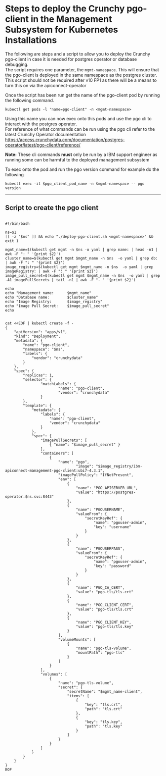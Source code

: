 # Steps to deploy the Crunchy pgo-client in the Management Subsystem for Kubernetes Installations

The following are steps and a script  to allow you to deploy the Crunchy pgo-client in case it is needed for postgres operator or database debugging.  
The script requires one parameter, the `mgmt-namespace`. This will ensure that the pgo-client is deployed in the same namespace as the postgres cluster.  
This script should not be required after v10 FP1 as there will be a means to turn this on via the apiconnect-operator 

Once the script has been run get the name of the pgo-client pod by running the following command.  

```
kubectl get pods -l "name=pgo-client" -n <mgmt-namespace>
```

Using this name you can now exec onto this pods and use the pgo cli to interact with the postgres operator.  
For reference of what commands can be run using the pgo cli refer to the latest Crunchy Operator documentation   
https://access.crunchydata.com/documentation/postgres-operator/latest/pgo-client/reference/  

**Note:** These cli commands **must** only be run by a IBM support engineer as running some can be harmful to the deployed management subsystem  

To exec onto the pod and run the pgo version command for example do the following  

```
kubectl exec -it $pgo_client_pod_name -n $mgmt-namespace -- pgo version
```

______

## Script to create the pgo client

```

#!/bin/bash

ns=$1
[[ -z "$ns" ]] && echo "./deploy-pgo-client.sh <mgmt-namespace>" && exit 1

mgmt_name=$(kubectl get mgmt -n $ns -o yaml | grep name: | head -n1 | awk -F ": " '{print $2}')
cluster_name=$(kubectl get mgmt $mgmt_name -n $ns  -o yaml | grep db: | awk -F ": " '{print $2}')
image_registry=$(kubectl get mgmt $mgmt_name -n $ns  -o yaml | grep imageRegistry: | awk -F ": " '{print $2}')
image_pull_secret=$(kubectl get mgmt $mgmt_name -n $ns  -o yaml | grep -A1 imagePullSecrets | tail -n1 | awk -F "- " '{print $2}')

echo
echo "Management name:      $mgmt_name"
echo "Database name:        $cluster_name"
echo "Image Registry:       $image_registry"
echo "Image Pull Secret:    $image_pull_secret"
echo


cat <<EOF | kubectl create -f -
{
    "apiVersion": "apps/v1",
    "kind": "Deployment",
    "metadata": {
        "name": "pgo-client",
        "namespace": "$ns",
        "labels": {
            "vendor": "crunchydata"
        }
    },
    "spec": {
        "replicas": 1,
        "selector": {
                "matchLabels": {
                        "name": "pgo-client",
                        "vendor": "crunchydata"
                }
        },
        "template": {
            "metadata": {
                "labels": {
                    "name": "pgo-client",
                    "vendor": "crunchydata"
                }
            },
            "spec": {
                "imagePullSecrets": [
                    { "name": "$image_pull_secret" }
                ],			
                "containers": [
                    {
                        "name": "pgo",
                                "image": "$image_registry/ibm-apiconnect-management-pgo-client:ubi7-4.3.1",
                        "imagePullPolicy": "IfNotPresent",
                        "env": [
                            {
                                "name": "PGO_APISERVER_URL",
                                "value": "https://postgres-operator.$ns.svc:8443"
                            },
                            {
                                "name": "PGOUSERNAME",
                                "valueFrom": {
                                    "secretKeyRef": {
                                        "name": "pgouser-admin",
                                        "key": "username"
                                    }
                                }
                            },
                            {
                                "name": "PGOUSERPASS",
                                "valueFrom": {
                                    "secretKeyRef": {
                                        "name": "pgouser-admin",
                                        "key": "password"
                                    }
                                }
                            },
                            {
                                "name": "PGO_CA_CERT",
                                "value": "pgo-tls/tls.crt"
                            },
                            {
                                "name": "PGO_CLIENT_CERT",
                                "value": "pgo-tls/tls.crt"
                            },
                            {
                                "name": "PGO_CLIENT_KEY",
                                "value": "pgo-tls/tls.key"
                            }
                        ],
                        "volumeMounts": [
                            {
                                "name": "pgo-tls-volume",
                                "mountPath": "pgo-tls"
                            }
                        ]
                    }
                ],
                "volumes": [
                    {
                        "name": "pgo-tls-volume",
                        "secret": {
                            "secretName": "$mgmt_name-client",
                            "items": [
                                {
                                    "key": "tls.crt",
                                    "path": "tls.crt"
                                },
                                {
                                    "key": "tls.key",
                                    "path": "tls.key"
                                }
                            ]
                        }
                    }
                ]
            }
        }
    }
}
EOF
```